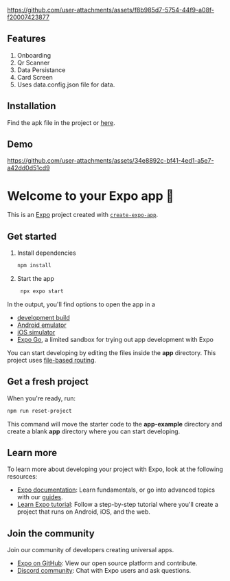 
https://github.com/user-attachments/assets/f8b985d7-5754-44f9-a08f-f20007423877
## Features
1. Onboarding
2. Qr Scanner
3. Data Persistance
4. Card Screen
5. Uses data.config.json file for data.

## Installation
Find the apk file in the project or [here]([https://drive.google.com/file/d/17OWVXnXfKwuavsUH3wmbx-OwmEWAZWq0/view?usp=sharing](https://drive.google.com/file/d/1JXc87PiYUwtrtvjRoCJpuALt3sfw8C3R/view?usp=sharing)).

## Demo


https://github.com/user-attachments/assets/34e8892c-bf41-4ed1-a5e7-a42dd0d51cd9


   
# Welcome to your Expo app 👋

This is an [Expo](https://expo.dev) project created with [`create-expo-app`](https://www.npmjs.com/package/create-expo-app).

## Get started

1. Install dependencies

   ```bash
   npm install
   ```

2. Start the app

   ```bash
    npx expo start
   ```

In the output, you'll find options to open the app in a

- [development build](https://docs.expo.dev/develop/development-builds/introduction/)
- [Android emulator](https://docs.expo.dev/workflow/android-studio-emulator/)
- [iOS simulator](https://docs.expo.dev/workflow/ios-simulator/)
- [Expo Go](https://expo.dev/go), a limited sandbox for trying out app development with Expo

You can start developing by editing the files inside the **app** directory. This project uses [file-based routing](https://docs.expo.dev/router/introduction).

## Get a fresh project

When you're ready, run:

```bash
npm run reset-project
```

This command will move the starter code to the **app-example** directory and create a blank **app** directory where you can start developing.

## Learn more

To learn more about developing your project with Expo, look at the following resources:

- [Expo documentation](https://docs.expo.dev/): Learn fundamentals, or go into advanced topics with our [guides](https://docs.expo.dev/guides).
- [Learn Expo tutorial](https://docs.expo.dev/tutorial/introduction/): Follow a step-by-step tutorial where you'll create a project that runs on Android, iOS, and the web.

## Join the community

Join our community of developers creating universal apps.

- [Expo on GitHub](https://github.com/expo/expo): View our open source platform and contribute.
- [Discord community](https://chat.expo.dev): Chat with Expo users and ask questions.
